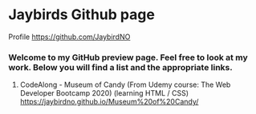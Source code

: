 <h1>Jaybirds Github page</h1>

Profile
https://github.com/JaybirdNO


<h3>Welcome to my GitHub preview page. Feel free to look at my work.
Below you will find a list and the appropriate links.</h3>

1. CodeAlong - Museum of Candy (From Udemy course: The Web Developer Bootcamp 2020) (learning HTML / CSS)
https://jaybirdno.github.io/Museum%20of%20Candy/
